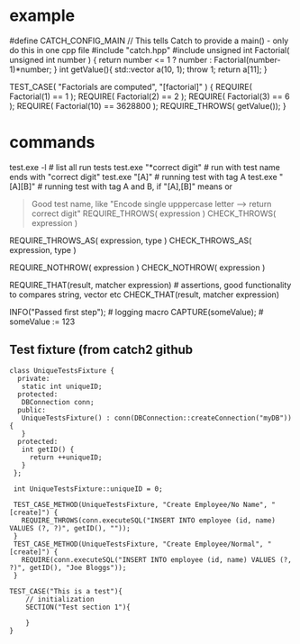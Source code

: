 # example
#define CATCH_CONFIG_MAIN  // This tells Catch to provide a main() - only do this in one cpp file
#include "catch.hpp"
#include <vector>
unsigned int Factorial( unsigned int number ) {
    return number <= 1 ? number : Factorial(number-1)*number;
}
int getValue(){
    std::vector<int> a(10, 1);
    throw 1;
    return a[11];
}

TEST_CASE( "Factorials are computed", "[factorial]" ) {
    REQUIRE( Factorial(1) == 1 );
    REQUIRE( Factorial(2) == 2 );
    REQUIRE( Factorial(3) == 6 );
    REQUIRE( Factorial(10) == 3628800 );
    REQUIRE_THROWS( getValue());
}
# commands
test.exe -l  # list all run tests
test.exe "*correct digit"  # run with test name ends with "correct digit"
test.exe "[A]" # running test with tag A
test.exe "[A][B]" # running test with tag A and B, if "[A],[B]" means or
> Good test name, like "Encode single upppercase letter --> return correct digit"
REQUIRE_THROWS( expression )
CHECK_THROWS( expression )

REQUIRE_THROWS_AS( expression, type )
CHECK_THROWS_AS( expression, type )

REQUIRE_NOTHROW( expression )
CHECK_NOTHROW( expression )

REQUIRE_THAT(result, matcher expression) # assertions, good functionality to compares string, vector etc
CHECK_THAT(result, matcher expression) 

INFO("Passed first step");  # logging macro
CAPTURE(someValue); #  someValue := 123

## Test fixture (from catch2 github
```
class UniqueTestsFixture {
  private:
   static int uniqueID;
  protected:
   DBConnection conn;
  public:
   UniqueTestsFixture() : conn(DBConnection::createConnection("myDB")) {
   }
  protected:
   int getID() {
     return ++uniqueID;
   }
 };

 int UniqueTestsFixture::uniqueID = 0;

 TEST_CASE_METHOD(UniqueTestsFixture, "Create Employee/No Name", "[create]") {
   REQUIRE_THROWS(conn.executeSQL("INSERT INTO employee (id, name) VALUES (?, ?)", getID(), ""));
 }
 TEST_CASE_METHOD(UniqueTestsFixture, "Create Employee/Normal", "[create]") {
   REQUIRE(conn.executeSQL("INSERT INTO employee (id, name) VALUES (?, ?)", getID(), "Joe Bloggs"));
 }
```

```
TEST_CASE("This is a test"){
    // initialization
    SECTION("Test section 1"){

    }
}

